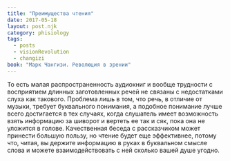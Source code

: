 ```yaml
---
title: "Преимущества чтения"
date: 2017-05-18
layout: post.njk
category: phisiology
tags:
  - posts
  - visionRevolution
  - changizi
book: "Марк Чангизи. Революция в зрении"
---
```


То есть малая распространенность аудиокниг и вообще трудности с восприятием длинных заготовленных речей не связаны с недостатками слуха как такового. Проблема лишь в том, что речь, в отличие от музыки, требует буквального понимания, а подобное понимание лучше всего достигается в тех случаях, когда слушатель имеет возможность взять информацию за шиворот и вертеть ее так и сяк, пока она не уложится в голове. Качественная беседа с рассказчиком может принести большую пользу, но чтение будет еще эффективнее, потому что, читая, вы держите информацию в руках в буквальном смысле слова и можете взаимодействовать с ней сколько вашей душе угодно.
